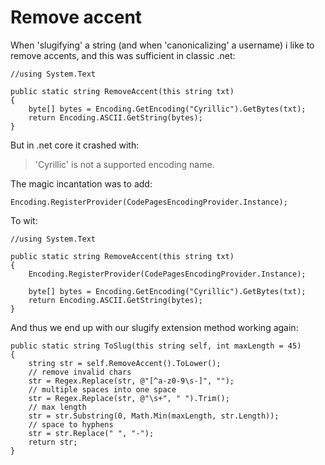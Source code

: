 ﻿# Remove accent

When 'slugifying' a string (and when 'canonicalizing' a username) i like to remove accents, and this was sufficient in classic .net:

    //using System.Text

    public static string RemoveAccent(this string txt)
    {
        byte[] bytes = Encoding.GetEncoding("Cyrillic").GetBytes(txt);
        return Encoding.ASCII.GetString(bytes);
    }

But in .net core it crashed with:

> 'Cyrillic' is not a supported encoding name.

The magic incantation was to add:

    Encoding.RegisterProvider(CodePagesEncodingProvider.Instance);

To wit:

    //using System.Text

    public static string RemoveAccent(this string txt)
    {
        Encoding.RegisterProvider(CodePagesEncodingProvider.Instance);

        byte[] bytes = Encoding.GetEncoding("Cyrillic").GetBytes(txt);
        return Encoding.ASCII.GetString(bytes);
    }

And thus we end up with our slugify extension method working again:

    public static string ToSlug(this string self, int maxLength = 45)
    {
        string str = self.RemoveAccent().ToLower();
        // remove invalid chars
        str = Regex.Replace(str, @"[^a-z0-9\s-]", "");
        // multiple spaces into one space
        str = Regex.Replace(str, @"\s+", " ").Trim();
        // max length
        str = str.Substring(0, Math.Min(maxLength, str.Length));
        // space to hyphens
        str = str.Replace(" ", "-");
        return str;
    }